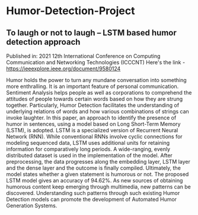 # Humor-Detection-Project

## To laugh or not to laugh – LSTM based humor detection approach

Published in: 2021 12th International Conference on Computing Communication and Networking Technologies (ICCCNT)
Here's the link - https://ieeexplore.ieee.org/document/9580124

Humor holds the power to turn any mundane conversation into something more enthralling. It is an important feature of personal communication. 
Sentiment Analysis helps people as well as corporations to comprehend the attitudes of people towards certain words based on how they are strung together. 
Particularly, Humor Detection facilitates the understanding of underlying relations of words and how various combinations of strings can invoke laughter. 
In this paper, an approach to identify the presence of humor in sentences, using a model based on Long Short-Term Memory (LSTM), is adopted. 
LSTM is a specialized version of Recurrent Neural Network (RNN). While conventional RNNs involve cyclic connections for modeling sequenced data, 
LSTM uses additional units for retaining information for comparatively long periods. A wide-ranging, evenly distributed dataset is used in the implementation of the model. 
After preprocessing, the data progresses along the embedding layer, LSTM layer and the dense layer and the outcome is finally compiled. Ultimately, 
the model states whether a given statement is humorous or not. The proposed LSTM model gives an accuracy of 94.62%. As new sources of obtaining humorous 
content keep emerging through multimedia, new patterns can be discovered. Understanding such patterns through such existing Humor Detection models can 
promote the development of Automated Humor Generation Systems.
